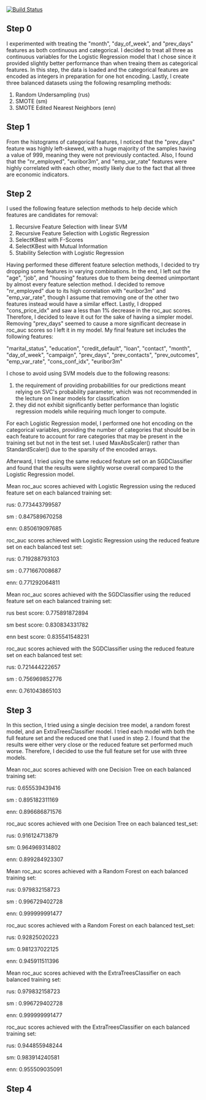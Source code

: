 [![Build Status](https://travis-ci.com/AppliedMachineLearning/homework-iii-wl2522.svg?token=iNBzZsJXgnHySWzKHvjP&branch=master)](https://travis-ci.com/AppliedMachineLearning/homework-iii-wl2522)


Step 0
------


I experimented with treating the "month", "day_of_week", and "prev_days" features as both continuous and categorical.
I decided to treat all three as continuous variables for the Logistic Regression model that I chose since it provided slightly better performance than when treaing them as categorical features.
In this step, the data is loaded and the categorical features are encoded as integers in preparation for one hot encoding.
Lastly, I create three balanced datasets using the following resampling methods:


1) Random Undersampling (rus)
2) SMOTE (sm)
3) SMOTE Edited Nearest Neighbors (enn)

	
Step 1
------
	

From the histograms of categorical features, I noticed that the "prev_days" feature was highly left-skewed, with a huge majority of the samples having a value of 999, meaning they were not previously contacted.
Also, I found that the "nr_employed", "euribor3m", and "emp_var_rate" features were highly correlated with each other, mostly likely due to the fact that all three are economic indicators.


Step 2
------


I used the following feature selection methods to help decide which features are candidates for removal:


1) Recursive Feature Selection with linear SVM
2) Recursive Feature Selection with Logistic Regression
3) SelectKBest with F-Scores
4) SelectKBest with Mutual Information
5) Stability Selection with Logistic Regression


Having performed these different feature selection methods, I decided to try dropping some features in varying combinations. In the end, I left out the "age", "job", and "housing" features due to them being deemed unimportant by almost every feature selection method. I decided to remove "nr_employed" due to its high correlation with "euribor3m" and "emp_var_rate", though I assume that removing one of the other two features instead would have a similar effect. Lastly, I dropped "cons_price_idx" and saw a less than 1% decrease in the roc_auc scores. Therefore, I decided to leave it out for the sake of having a simpler model. Removing "prev_days" seemed to cause a more significant decrease in roc_auc scores so I left it in my model. My final feature set includes the following features: 

"marital_status", "education", "credit_default", "loan", "contact", "month", "day_of_week", "campaign", "prev_days", "prev_contacts", "prev_outcomes", "emp_var_rate", "cons_conf_idx", "euribor3m"


I chose to avoid using SVM models due to the following reasons:


1) the requirement of providing probabilities for our predictions meant relying on SVC's probability parameter, which was not recommended in the lecture on linear models for classification
2) they did not exhibit significantly better performance than logistic regression models while requiring much longer to compute.


For each Logistic Regression model, I performed one hot encoding on the categorical variables, providing the number of categories that should be in each feature to account for rare categories that may be present in the training set but not in the test set. I used MaxAbsScaler() rather than StandardScaler() due to the sparsity of the encoded arrays.

Afterward, I tried using the same reduced feature set on an SGDClassifier and found that the results were slightly worse overall compared to the Logistic Regression model.


Mean roc_auc scores achieved with Logistic Regression using the reduced feature set on each balanced training set:


rus: 0.773443799587

sm : 0.847589670258

enn: 0.850619097685


roc_auc scores achieved with Logistic Regression using the reduced feature set on each balanced test set:


rus: 0.719288793103

sm : 0.771667008687

enn: 0.771292064811


Mean roc_auc scores achieved with the SGDClassifier using the reduced feature set on each balanced training set:


rus best score: 0.775891872894

sm  best score: 0.830834331782

enn best score: 0.835541548231


roc_auc scores achieved with the SGDClassifier using the reduced feature set on each balanced test set:


rus: 0.721444222657

sm : 0.756969852776

enn: 0.761043865103


Step 3
------


In this section, I tried using a single decision tree model, a random forest model, and an ExtraTreesClassifier model. I tried each model with both the full feature set and the reduced one that I used in step 2. I found that the results were either very close or the reduced feature set performed much worse. Therefore, I decided to use the full feature set for use with three models.


Mean roc_auc scores achieved with one Decision Tree on each balanced training set:


rus: 0.655539439416

sm : 0.895182311169

enn: 0.896686871576


roc_auc scores achieved with one Decision Tree on each balanced test_set:


rus: 0.916124713879

sm: 0.964969314802

enn: 0.899284923307


Mean roc_auc scores achieved with a Random Forest on each balanced training set:


rus: 0.979832158723

sm : 0.996729402728

enn: 0.999999991477


roc_auc scores achieved with a Random Forest on each balanced test_set:


rus: 0.92825020223

sm: 0.981237022125

enn: 0.945911511396


Mean roc_auc scores achieved with the ExtraTreesClassifier on each balanced training set:


rus: 0.979832158723

sm : 0.996729402728

enn: 0.999999991477


roc_auc scores achieved with the ExtraTreesClassifier on each balanced training set:


rus: 0.944855948244

sm: 0.983914240581

enn: 0.955509035091


Step 4
------


